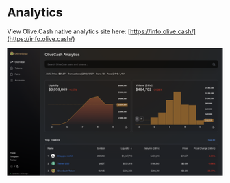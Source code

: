 # Analytics

View Olive.Cash native analytics site here: [https://info.olive.cash/](https://info.olive.cash/)

![](.gitbook/assets/screenshot-2021-04-11-at-18.32.44.png)

